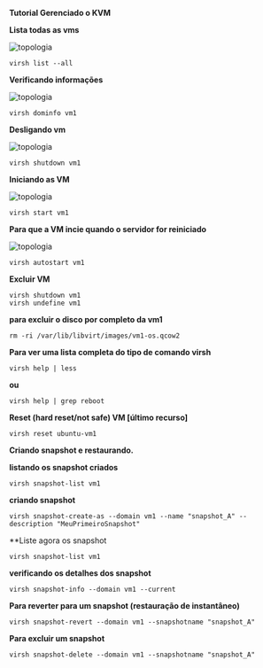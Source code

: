 **Tutorial Gerenciado o KVM**

**Lista todas as vms**

<img src="https://user-images.githubusercontent.com/51387190/114323313-f3ef9b80-9afa-11eb-9c6c-6be743809624.png" alt="topologia" title="listando vms"/>

```
virsh list --all
```
**Verificando informações**

<img src="https://user-images.githubusercontent.com/51387190/114323374-42049f00-9afb-11eb-8c1d-ad74084114fa.png" alt="topologia" title="verificando informacoes"/>

```
virsh dominfo vm1
```
**Desligando vm**

<img src="https://user-images.githubusercontent.com/51387190/114323463-b3445200-9afb-11eb-9d1f-12f4dd828848.png" alt="topologia" title="desligando vms"/>

```
virsh shutdown vm1
```
**Iniciando as VM**

<img src="https://user-images.githubusercontent.com/51387190/114323494-dec73c80-9afb-11eb-94e4-2813b7b8f7db.png" alt="topologia" title="iniciando vms"/>

```
virsh start vm1
```

**Para que a VM incie quando o servidor for reiniciado**

<img src="https://user-images.githubusercontent.com/51387190/114323524-fc94a180-9afb-11eb-9992-a657d963ead0.png" alt="topologia" title="iniciando vms"/>

```
virsh autostart vm1
```
**Excluir VM**

```
virsh shutdown vm1
virsh undefine vm1
```
**para excluir o disco por completo da vm1**
```
rm -ri /var/lib/libvirt/images/vm1-os.qcow2
```
**Para ver uma lista completa do tipo de comando virsh**
```
virsh help | less
```
**ou**
```
virsh help | grep reboot
```
**Reset (hard reset/not safe) VM [último recurso]**

```
virsh reset ubuntu-vm1
```

**Criando snapshot e restaurando.** 

**listando os snapshot criados**
```
virsh snapshot-list vm1
```
**criando snapshot**
```
virsh snapshot-create-as --domain vm1 --name "snapshot_A" --description "MeuPrimeiroSnapshot" 
```
**Liste agora os snapshot
```
virsh snapshot-list vm1
```
**verificando os detalhes dos snapshot**
```
virsh snapshot-info --domain vm1 --current
```
**Para reverter para um snapshot (restauração de instantâneo)**
``` 
virsh snapshot-revert --domain vm1 --snapshotname "snapshot_A" 
``` 
**Para excluir um snapshot**
```
virsh snapshot-delete --domain vm1 --snapshotname "snapshot_A"
```
